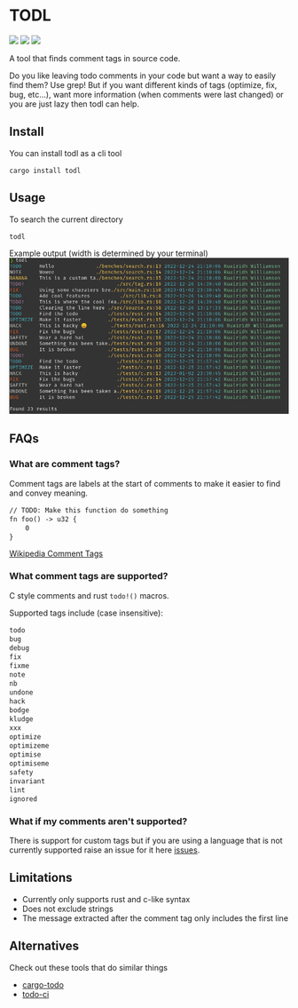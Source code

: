 # TODL

[![](https://img.shields.io/crates/v/todl)](https://crates.io/crates/todl)
[![](https://img.shields.io/crates/l/todl)](https://github.com/RuairidhWilliamson/todl/blob/main/LICENSE.md)
[![](https://img.shields.io/docsrs/todl)](https://docs.rs/todl)

A tool that finds comment tags in source code.

Do you like leaving todo comments in your code but want a way to easily find them? Use grep! But if you want different kinds of tags (optimize, fix, bug, etc...), want more information (when comments were last changed) or you are just lazy then todl can help.

## Install
You can install todl as a cli tool
```
cargo install todl
```

## Usage

To search the current directory
```
todl
```

Example output (width is determined by your terminal)
![](screenshot.png)

## FAQs
### What are comment tags?

Comment tags are labels at the start of comments to make it easier to find and convey meaning.
```
// TODO: Make this function do something
fn foo() -> u32 {
    0
}
```

[Wikipedia Comment Tags](https://en.wikipedia.org/wiki/Comment_(computer_programming)#Tags)

### What comment tags are supported?

C style comments and rust `todo!()` macros.

Supported tags include (case insensitive):

```
todo
bug
debug
fix
fixme
note
nb
undone
hack
bodge
kludge
xxx
optimize
optimizeme
optimise
optimiseme
safety
invariant
lint
ignored
```

### What if my comments aren't supported?

There is support for custom tags but if you are using a language that is not currently supported raise an issue for it here [issues](https://github.com/RuairidhWilliamson/todl/issues).


## Limitations

- Currently only supports rust and c-like syntax
- Does not exclude strings
- The message extracted after the comment tag only includes the first line

## Alternatives

Check out these tools that do similar things
- [cargo-todo](https://crates.io/crates/cargo-todo)
- [todo-ci](https://crates.io/crates/todo-ci)

